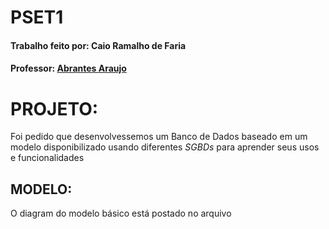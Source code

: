 # PSET1
#### Trabalho feito por: **Caio Ramalho de Faria**
#### Professor: [Abrantes Araujo](https://github.com/abrantesasf)

# PROJETO:
Foi pedido que desenvolvessemos um Banco de Dados baseado em um modelo disponibilizado usando diferentes *SGBDs* para aprender seus usos e funcionalidades


## MODELO:
O diagram do modelo básico está postado no arquivo
